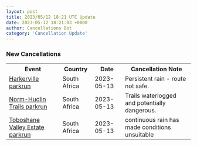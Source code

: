 ```yaml
---
layout: post
title: 2023/05/12 18:21 UTC Update
date: 2023-05-12 18:21:03 +0000
author: Cancellations Bot
category: 'Cancellation Update'
---
```


<h3>New Cancellations</h3>
<div class='hscrollable'>
<table style='width: 100%'>
    <tr>
        <th>Event</th>
        <th>Country</th>
        <th>Date</th>
        <th>Cancellation Note</th>
    </tr>
    <tr>
        <td><a href="https://www.parkrun.co.za/harkerville">Harkerville parkrun</a></td>
        <td>South Africa</td>
        <td>2023-05-13</td>
        <td>Persistent rain - route not safe.</td>
    </tr>
    <tr>
        <td><a href="https://www.parkrun.co.za/normhudlintrails">Norm-Hudlin Trails parkrun</a></td>
        <td>South Africa</td>
        <td>2023-05-13</td>
        <td>Trails waterlogged and potentially dangerous.</td>
    </tr>
    <tr>
        <td><a href="https://www.parkrun.co.za/toboshanevalleyestate">Toboshane Valley Estate parkrun</a></td>
        <td>South Africa</td>
        <td>2023-05-13</td>
        <td>continuous rain has made conditions unsuitable</td>
    </tr>
</table>
</div>
